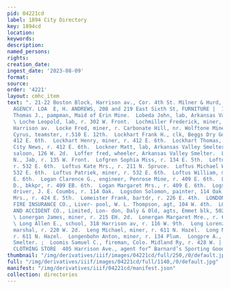 ```yaml
---
pid: 04221cd
label: 1894 City Directory
key: 1894cd
location: 
keywords: 
description: 
named_persons: 
rights: 
creation_date: 
ingest_date: '2023-08-09'
format: 
source: 
order: '4221'
layout: cmhc_item
text: ". 21-22 Boston Block, Harrison av., Cor. 4th St. Milner & Hurd, PIONEER INSURANCE
  AGENCY. LOA  E, H. ANDREWS, 208 and 219 East Sixth St, FURNITURE |  166 LOO  Loan
  Thomas J., pampman, Maid of Erin Mine.  Lobeda John, lab, Arkansas Valley Smelter.
  \ Loche Leopold, lab, r. 302 W. Front.  Lochmiller Frederick, miner, r. 15, 305
  Harrison av.  Locke Fred, miner, r. Carbonate Hill, nr. Wolftone Mine.  Lockhart
  Cyrus, teamster, r.510 E. 12th.  Lockhart Frank H., clk, Beggs Dry Goods Co., r.
  412 E. 6th.  Lockhart Henry, miner, r. 412 E. 6th.  Lockhart Thomas, printer, Cloud
  City News, r. 412 E. 6th.  Lockner Matt, lab, Arkansas Valley Smelter.  Loeb Benjamin,
  saloon, 126 W. 2d.  Loffer fred, wheeler, Arkansas Valley Smelter.  Lofgren John
  N., Jab, r. 135 W. Front.  Lofgren Sophia Miss, r. 134 E. 5th.  Loftus Frank, miner,
  r. 532 E. 6th.  Loftus Kate Mrs., r. 211 N. Spruce.  Loftus Michael W., saloon,
  532 E. 6th.  Loftus Patriek, miner, r. 532 E. 6th.  Loftus William, miner, r. 532
  E. 6th.  Logan Clarence G., engineer, Penrose Mine, r. 409 E. 6th.  Logan Malcolm
  D., bkkpr, r. 409 EB. 6th.  Logan Margaret Mrs., r. 409 E. 6th.  Logsdon Frank O.,
  driver, J. E. Coumbs, r. 114 Oak.  Logsdon Solomon, painter, 114 Oak.  Logue M.
  Mrs., r. 424 E. 5th.  Lomeister Frank, bartdr, r. 226 E. 4th.  LONDON AND LANCASHIRE
  FIRE INSURANCE CO., Liver- pool, W. L. Thompson, agt, 104 W. 4th.  LONDON GUARANTEE
  AND ACCIDENT CO., Limited, Lon- don, Daly & Old, agts, Emmet blk, 502 Harrison av.
  \ Lonergan James, miner, r. 215 EH. 2d.  Lonergan Margaret Mre., r. 613 E. 6th.
  \ Long Allen E., school, 318 Harrison av, r. 116 W. 9th.  Long Lorenzo F., city
  marshal, r. 220 W. 2d.  Leng Michael, miner, r. 611 N. Hazel.  Long Nicholas, miner,
  r. 611 N. Hazel.  Longenbohn Anton, miner, r. 134 Plum.  Longpre A., wks. Bi-Metallic
  Smelter. ;  Loomis Samuel C., fireman, Colo. Midland Ry, r. 428 W. | 7th. i        HAYDEN’S
  CLOTHING STORE  405 Harrison Ave., agent for” Barnard’s Sporting Goods :     "
thumbnail: "/img/derivatives/iiif/images/04221cd/full/250,/0/default.jpg"
full: "/img/derivatives/iiif/images/04221cd/full/1140,/0/default.jpg"
manifest: "/img/derivatives/iiif/04221cd/manifest.json"
collection: directories
---
```

